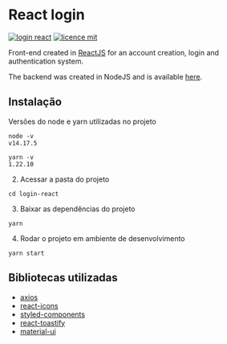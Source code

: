# React login
[![login react](https://img.shields.io/badge/viniciuscondev-login--react-blue)](https://github.com/viniciuscondev/login-react)
[![licence mit](https://img.shields.io/github/license/viniciuscondev/login-react?color=blue)](https://github.com/viniciuscondev/login-react/blob/main/LICENSE)

Front-end created in [ReactJS](https://github.com/facebook/react) for an account creation, login and authentication system. 

The backend was created in NodeJS and is available [here](https://github.com/viniciuscondev/ts-api-boilerplate).

## Instalação ##

Versões do node e yarn utilizadas no projeto
```
node -v
v14.17.5

yarn -v
1.22.10
```

2. Acessar a pasta do projeto

```
cd login-react
```

3. Baixar as dependências do projeto

```
yarn
```

4. Rodar o projeto em ambiente de desenvolvimento

```
yarn start
```

## Bibliotecas utilizadas ##
* [axios](https://github.com/axios/axios)
* [react-icons](https://github.com/react-icons/react-icons)
* [styled-components](https://github.com/styled-components/-styled-components)
* [react-toastify](https://github.com/fkhadra/react-toastify)
* [material-ui](https://github.com/mui-org/material-ui)